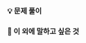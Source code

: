 <!-- 리뷰어에게 인사 한 마디 남기고 시작할까요? :D -->

### 💡 문제 풀이

<!-- 리뷰가 편하도록 문제 풀이를 옮겨놔주세요! (링크도 가능) -->

### 💬 이 외에 말하고 싶은 것 

<!-- 해결하지 못해서 물어보고 싶은 것 혹은 공유하고 싶은 깨달음을 알려주세요! -->